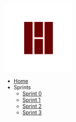 <a href="/">
    <img src="assets/images/houdini/logo.png" class="sidebar-logo">
</a>

- [Home](README.md)
- Sprints
  - [Sprint 0](sprints/0.md)
  - [Sprint 1](sprints/1.md)
  - [Sprint 2](sprints/2.md)
  - [Sprint 3](sprints/3.md)
